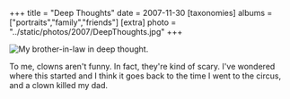 +++
title = "Deep Thoughts"
date = 2007-11-30 
[taxonomies]
albums = ["portraits","family","friends"]
[extra]
photo = "../static/photos/2007/DeepThoughts.jpg"
+++

![My brother-in-law in deep thought.](/photos/2007/DeepThoughts.jpg "If you ever drop your keys into a river of molten lava, let 'em go, because, man, they're gone.")

To me, clowns aren't funny. In fact, they're kind of scary. I've wondered where this started and I think it goes back to the time I went to the circus, and a clown killed my dad.
